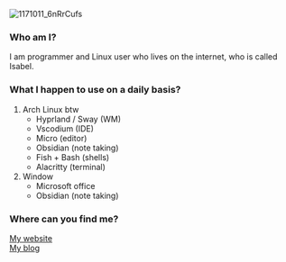 
![1171011_6nRrCufs](https://user-images.githubusercontent.com/71222764/220613592-3a354fd7-e3b4-4316-b1ac-8c0c3ad96a4a.png)

### Who am I?
I am programmer and Linux user who lives on the internet, who is called Isabel.

### What I happen to use on a daily basis?
1) Arch Linux btw
	- Hyprland / Sway (WM)
	- Vscodium (IDE)
	- Micro (editor)
	- Obsidian (note taking)
	- Fish + Bash (shells)
	- Alacritty (terminal)
2) Window
	- Microsoft office
	- Obsidian (note taking)

### Where can you find me?
[My website](https://isabelroses.live) <br>
[My blog](https://blog.isabelroses.live)

